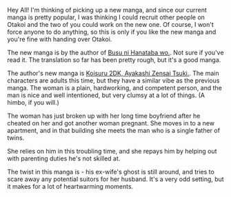 Hey All! I'm thinking of picking up a new manga, and since our current manga is pretty popular, I was thinking I could recruit other people on Otakoi and the two of you could work on the new one. Of course, I won't force anyone to do anything, so this is only if you like the new manga and you're fine with handing over Otakoi.

The new manga is by the author of [Busu ni Hanataba wo.](https://mangadex.org/title/b8272d78-498e-477c-8835-548d3f2370e4/busu-ni-hanataba-wo). Not sure if you've read it. The translation so far has been pretty rough, but it's a good manga.

The author's new manga is [Koisuru 2DK, Ayakashi Zensai Tsuki.](https://mangadex.org/title/13e03584-eb63-4545-af36-89040751c075/koisuru-2dk-ayakashi-zensai-tsuki). The main characters are adults this time, but they have a similar vibe as the previous manga. The woman is a plain, hardworking, and competent person, and the man is nice and well intentioned, but very clumsy at a lot of things. (A himbo, if you will.)



The woman has just broken up with her long time boyfriend after he cheated on her and got another woman pregnant. She moves in to a new apartment, and in that building she meets the man who is a single father of twins.

She relies on him in this troubling time, and she repays him by helping out with parenting duties he's not skilled at.

The twist in this manga is - his ex-wife's ghost is still around, and tries to scare away any potential suitors for her husband. It's a very odd setting, but it makes for a lot of heartwarming moments.